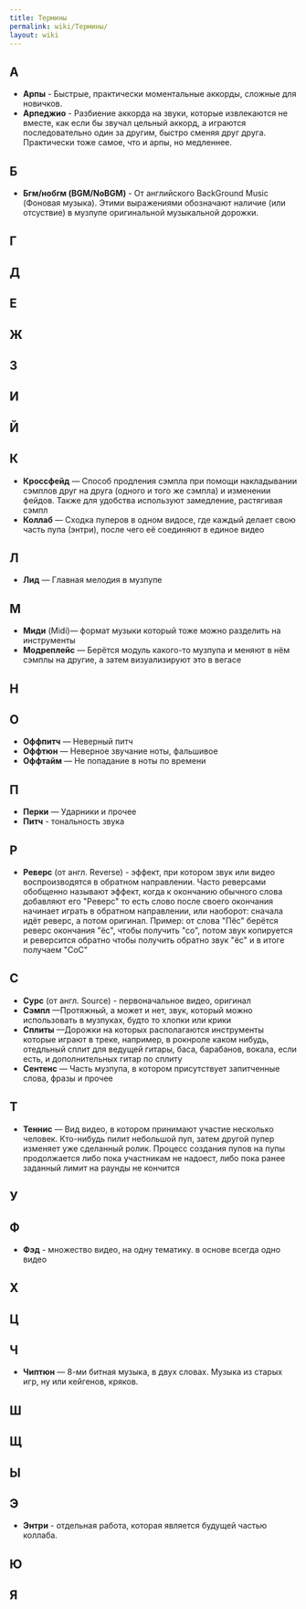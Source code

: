 ```yaml
---
title: Термины
permalink: wiki/Термины/
layout: wiki
---
```


## **А**

-   **Арпы** - Быстрые, практически моментальные аккорды, сложные для
    новичков.
-   **Арпеджио** - Разбиение аккорда на звуки, которые извлекаются не
    вместе, как если бы звучал цельный аккорд, а играются
    последовательно один за другим, быстро сменяя друг друга.
    Практически тоже самое, что и арпы, но медленнее.

## **Б**

-   **Бгм/нобгм (BGM/NoBGM)** - От английского BackGround Music (Фоновая
    музыка). Этими выражениями обозначают наличие (или отсуствие) в
    музпупе оригинальной музыкальной дорожки.

## 

## **Г**

## **Д**

## **Е**

## **Ж**

## **З**

## **И**

## **Й**

## **К**

-   **Кроссфейд** — Способ продления сэмпла при помощи накладывании
    сэмплов друг на друга (одного и того же сэмпла) и изменении фейдов.
    Также для удобства используют замедление, растягивая сэмпл
-   **Коллаб** — Сходка пуперов в одном видосе, где каждый делает свою
    часть пупа (энтри), после чего её соединяют в единое видео

## **Л**

-   **Лид** — Главная мелодия в музпупе

## **М**

-   **Миди** (Midi)— формат музыки который тоже можно разделить на
    инструменты
-   **Модреплейс** — Берётся модуль какого-то музпупа и меняют в нём
    сэмплы на другие, а затем визуализируют это в вегасе

## **Н**

## **О**

-   **Оффпитч** — Неверный питч
-   **Оффтюн** — Неверное звучание ноты, фальшивое
-   **Оффтайм** — Не попадание в ноты по времени

## **П**

-   **Перки** — Ударники и прочее
-   **Питч** - тональность звука

## **Р**

-   **Реверс** (от англ. Reverse) - эффект, при котором звук или видео
    воспроизводятся в обратном направлении. Часто реверсами обобщенно
    называют эффект, когда к окончанию обычного слова добавляют его
    "Реверс" то есть слово после своего окончания начинает играть в
    обратном направлении, или наоборот: сначала идёт реверс, а потом
    оригинал. Пример: от слова "Пёс" берётся реверс окончания "ёс",
    чтобы получить "со", потом звук копируется и реверсится обратно
    чтобы получить обратно звук "ёс" и в итоге получаем "СоС"

## **С**

-   **Сурс** (от англ. Source) - первоначальное видео, оригинал
-   **Сэмпл** —Протяжный, а может и нет, звук, который можно
    использовать в музпуках, будто то хлопки или крики
-   **Сплиты** —Дорожки на которых располагаются инструменты которые
    играют в треке, например, в рокнроле каком нибудь, отедльный сплит
    для ведущей гитары, баса, барабанов, вокала, если есть, и
    дополнительных гитар по сплиту
-   **Сентенс** — Часть музпупа, в котором присутствует запитченные
    слова, фразы и прочее

## **Т**

-   **Теннис** — Вид видео, в котором принимают участие несколько
    человек. Кто-нибудь пилит небольшой пуп, затем другой пупер изменяет
    уже сделанный ролик. Процесс создания пупов на пупы продолжается
    либо пока участникам не надоест, либо пока ранее заданный лимит на
    раунды не кончится

## **У**

## **Ф**

-   **Фэд** - множество видео, на одну тематику. в основе всегда одно
    видео

## **Х**

## **Ц**

## **Ч**

-   **Чиптюн** — 8-ми битная музыка, в двух словах. Музыка из старых
    игр, ну или кейгенов, кряков.

## **Ш**

## **Щ**

## **Ы**

## **Э**

-   **Энтри** - отдельная работа, которая является будущей частью
    коллаба.

## **Ю**

## **Я**
